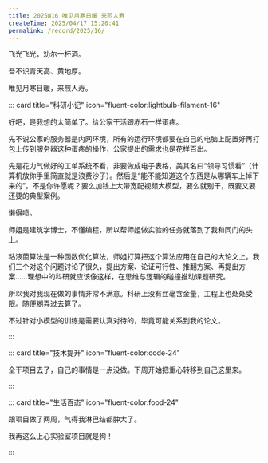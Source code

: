 ```yaml
---
title: 2025W16 唯见月寒日暖 来煎人寿
createTime: 2025/04/17 15:20:41
permalink: /record/2025/16/
---
```


飞光飞光，劝尔一杯酒。

吾不识青天高、黄地厚。

唯见月寒日暖，来煎人寿。

::: card title="科研小记" icon="fluent-color:lightbulb-filament-16"

好吧，是我想的太简单了。给公家干活跟赤石一样蛋疼。

先不说公家的服务器是内网环境，所有的运行环境都要在自己的电脑上配置好再打包上传到服务器这种蛋疼的操作，公家提出的需求也是花样百出。

先是花力气做好的工单系统不看，非要做成电子表格，美其名曰“领导习惯看”（计算机放你手里简直就是浪费沙子）。然后是“能不能知道这个东西是从哪辆车上掉下来的”。不是你许愿呢？要么加钱上大带宽配视频大模型，要么就别干，既要又要还要的典型案例。

懒得喷。

师姐是建筑学博士，不懂编程，所以帮师姐做实验的任务就落到了我和同门的头上。

粘液菌算法是一种函数优化算法，师姐打算把这个算法应用在自己的大论文上。我们三个对这个问题讨论了很久，提出方案、论证可行性、推翻方案、再提出方案……理想中的科研就应该像这样，在思维与逻辑的碰撞推动课题研究。

所以我对我现在做的事情非常不满意。科研上没有丝毫含金量，工程上也处处受限。随便糊弄过去算了。

不过针对小模型的训练是需要认真对待的，毕竟可能关系到我的论文。

:::

::: card title="技术提升" icon="fluent-color:code-24"

全干项目去了，自己的事情是一点没做。下周开始把重心转移到自己这里来。

:::

::: card title="生活百态" icon="fluent-color:food-24"

跟项目做了两周，气得我淋巴结都肿大了。

我再这么上心实验室项目就是狗！

:::
